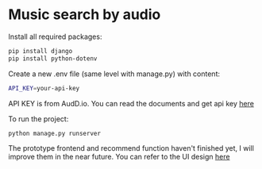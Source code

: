 # Music search by audio

Install all required packages:
```sh
pip install django
pip install python-dotenv
```

Create a new .env file (same level with manage.py) with content:
```sh
API_KEY=your-api-key
```

API KEY is from AudD.io. You can read the documents and get api key [here](https://audd.io/)

To run the project:
```sh
python manage.py runserver
```

The prototype frontend and recommend function  haven't finished yet, I will improve them in the near future. You can refer to the UI design [here](https://www.figma.com/design/h1fH7ZpEF4jJccuMKiU2GD/CocCoc's-Music-Search-Prototype-UI-Design?node-id=0-1&t=UzICBwVg0fZ3ln7F-1)




